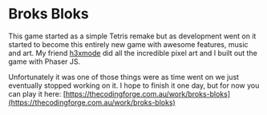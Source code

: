 # Broks Bloks

This game started as a simple Tetris remake but as development went on it started to become this entirely new game with awesome features, music and art. My friend [h3xmode](http://www.h3xmode.xyz/) did all the incredible pixel art and I built out the game with Phaser JS.

Unfortunately it was one of those things were as time went on we just eventually stopped working on it. I hope to finish it one day, but for now you can play it here: [https://thecodingforge.com.au/work/broks-bloks](https://thecodingforge.com.au/work/broks-bloks)
